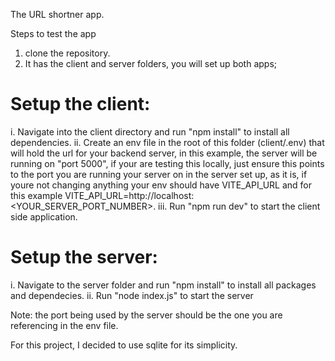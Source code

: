The URL shortner app.

Steps to test the app
1. clone the repository.
2. It has the client and server folders, you will set up both apps;
   
#   Setup the client:
   
   i.     Navigate into the client directory and run "npm install" to install all dependencies.
   ii.    Create an env file in the root of this folder (client/.env) that will hold the url for your backend server, in this example, the server will be running on "port 5000",
         if your are testing this locally, just ensure this points to the port you are running your server on in the server set up, as it is, if youre not changing anything
         your env should have  VITE_API_URL and for this example VITE_API_URL=http://localhost:<YOUR_SERVER_PORT_NUMBER>.
   iii.  Run "npm run dev" to start the client side application.

#   Setup the server:

   i. Navigate to the server folder and run "npm install" to install all packages and dependecies.
   ii. Run "node index.js" to start the server


Note: the port being used by the server should be the one you are referencing in the env file.

   
 For this project, I decided to use sqlite for its simplicity.

 
 

